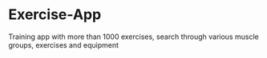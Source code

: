 # Exercise-App
Training app with more than 1000 exercises, search through various muscle groups, exercises and equipment
